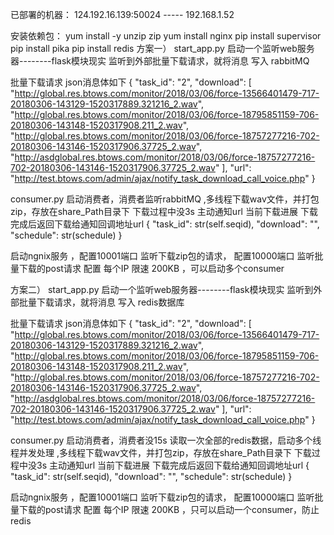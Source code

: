 已部署的机器：
124.192.16.139:50024   ----- 192.168.1.52

安装依赖包：
    yum install -y unzip zip
    yum install nginx
    pip install supervisor
    pip install pika
    pip install redis
方案一）
start_app.py  启动一个监听web服务器--------flask模块现实
              监听到外部批量下载请求，就将消息 写入 rabbitMQ


批量下载请求 json消息体如下
{
     "task_id": "2",
     "download": [
     "http://global.res.btows.com/monitor/2018/03/06/force-13566401479-717-20180306-143129-1520317889.321216_2.wav",
     "http://global.res.btows.com/monitor/2018/03/06/force-18795851159-706-20180306-143148-1520317908.211_2.wav",
     "http://global.res.btows.com/monitor/2018/03/06/force-18757277216-702-20180306-143146-1520317906.37725_2.wav",
       "http://asdglobal.res.btows.com/monitor/2018/03/06/force-18757277216-702-20180306-143146-1520317906.37725_2.wav"
     ],
     "url": "http://test.btows.com/admin/ajax/notify_task_download_call_voice.php"
}


consumer.py  启动消费者，消费者监听rabbitMQ ,多线程下载wav文件，并打包zip，存放在share_Path目录下
             下载过程中没3s 主动通知url 当前下载进展
			 下载完成后返回下载给通知回调地址url
	       {
                "task_id": str(self.seqid),
                "download": "",
                "schedule": str(schedule)
            }		 

启动ngnix服务 ，配置10001端口 监听下载zip包的请求， 配置10000端口 监听批量下载的post请求
                配置 每个IP 限速 200KB ，可以启动多个consumer
				

方案二）
start_app.py  启动一个监听web服务器--------flask模块现实
              监听到外部批量下载请求，就将消息 写入 redis数据库  

批量下载请求 json消息体如下
{
     "task_id": "2",
     "download": [
     "http://global.res.btows.com/monitor/2018/03/06/force-13566401479-717-20180306-143129-1520317889.321216_2.wav",
     "http://global.res.btows.com/monitor/2018/03/06/force-18795851159-706-20180306-143148-1520317908.211_2.wav",
     "http://global.res.btows.com/monitor/2018/03/06/force-18757277216-702-20180306-143146-1520317906.37725_2.wav",
       "http://asdglobal.res.btows.com/monitor/2018/03/06/force-18757277216-702-20180306-143146-1520317906.37725_2.wav"
     ],
     "url": "http://test.btows.com/admin/ajax/notify_task_download_call_voice.php"
}


consumer.py  启动消费者，消费者没15s 读取一次全部的redis数据，启动多个线程并发处理 ,多线程下载wav文件，并打包zip，存放在share_Path目录下
             下载过程中没3s 主动通知url 当前下载进展
			 下载完成后返回下载给通知回调地址url
	       {
                "task_id": str(self.seqid),
                "download": "",
                "schedule": str(schedule)
            }		 

启动ngnix服务 ，配置10001端口 监听下载zip包的请求， 配置10000端口 监听批量下载的post请求
                配置 每个IP 限速 200KB ，只可以启动一个consumer，防止 redis